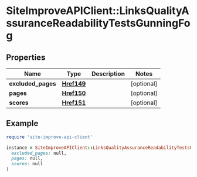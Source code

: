 # SiteImproveAPIClient::LinksQualityAssuranceReadabilityTestsGunningFog

## Properties

| Name | Type | Description | Notes |
| ---- | ---- | ----------- | ----- |
| **excluded_pages** | [**Href149**](Href149.md) |  | [optional] |
| **pages** | [**Href150**](Href150.md) |  | [optional] |
| **scores** | [**Href151**](Href151.md) |  | [optional] |

## Example

```ruby
require 'site-improve-api-client'

instance = SiteImproveAPIClient::LinksQualityAssuranceReadabilityTestsGunningFog.new(
  excluded_pages: null,
  pages: null,
  scores: null
)
```

